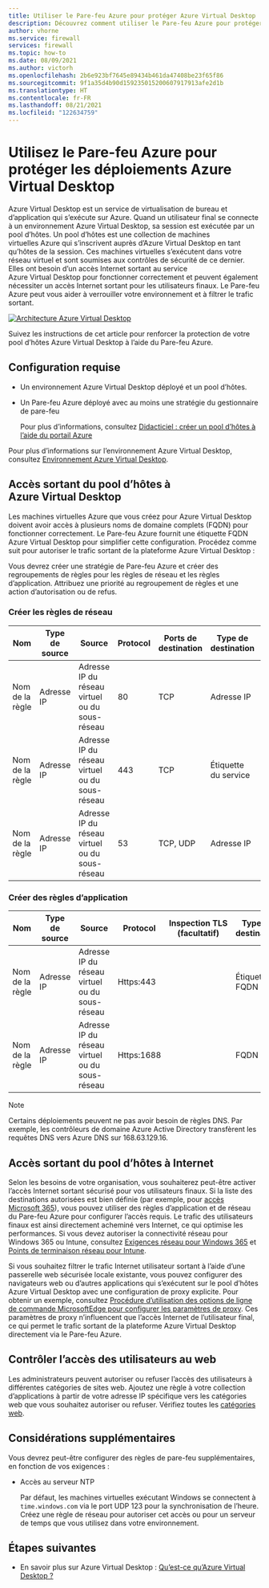 ```yaml
---
title: Utiliser le Pare-feu Azure pour protéger Azure Virtual Desktop
description: Découvrez comment utiliser le Pare-feu Azure pour protéger les déploiements d’Azure Virtual Desktop
author: vhorne
ms.service: firewall
services: firewall
ms.topic: how-to
ms.date: 08/09/2021
ms.author: victorh
ms.openlocfilehash: 2b6e923bf7645e89434b461da47408be23f65f86
ms.sourcegitcommit: 9f1a35d4b90d159235015200607917913afe2d1b
ms.translationtype: HT
ms.contentlocale: fr-FR
ms.lasthandoff: 08/21/2021
ms.locfileid: "122634759"
---
```

# <a name="use-azure-firewall-to-protect-azure-virtual-desktop-deployments"></a>Utilisez le Pare-feu Azure pour protéger les déploiements Azure Virtual Desktop

Azure Virtual Desktop est un service de virtualisation de bureau et d’application qui s’exécute sur Azure. Quand un utilisateur final se connecte à un environnement Azure Virtual Desktop, sa session est exécutée par un pool d’hôtes. Un pool d’hôtes est une collection de machines virtuelles Azure qui s’inscrivent auprès d’Azure Virtual Desktop en tant qu’hôtes de la session. Ces machines virtuelles s’exécutent dans votre réseau virtuel et sont soumises aux contrôles de sécurité de ce dernier. Elles ont besoin d’un accès Internet sortant au service Azure Virtual Desktop pour fonctionner correctement et peuvent également nécessiter un accès Internet sortant pour les utilisateurs finaux. Le Pare-feu Azure peut vous aider à verrouiller votre environnement et à filtrer le trafic sortant.

[ ![Architecture Azure Virtual Desktop](media/protect-windows-virtual-desktop/windows-virtual-desktop-architecture-diagram.png) ](media/protect-windows-virtual-desktop/windows-virtual-desktop-architecture-diagram.png#lightbox)

Suivez les instructions de cet article pour renforcer la protection de votre pool d’hôtes Azure Virtual Desktop à l’aide du Pare-feu Azure.

## <a name="prerequisites"></a>Configuration requise


 - Un environnement Azure Virtual Desktop déployé et un pool d’hôtes.
 - Un Pare-feu Azure déployé avec au moins une stratégie du gestionnaire de pare-feu 

   Pour plus d’informations, consultez [Didacticiel : créer un pool d’hôtes à l’aide du portail Azure](../virtual-desktop/create-host-pools-azure-marketplace.md)

Pour plus d’informations sur l’environnement Azure Virtual Desktop, consultez [Environnement Azure Virtual Desktop](../virtual-desktop/environment-setup.md).

## <a name="host-pool-outbound-access-to-azure-virtual-desktop"></a>Accès sortant du pool d’hôtes à Azure Virtual Desktop

Les machines virtuelles Azure que vous créez pour Azure Virtual Desktop doivent avoir accès à plusieurs noms de domaine complets (FQDN) pour fonctionner correctement. Le Pare-feu Azure fournit une étiquette FQDN Azure Virtual Desktop pour simplifier cette configuration. Procédez comme suit pour autoriser le trafic sortant de la plateforme Azure Virtual Desktop :

Vous devrez créer une stratégie de Pare-feu Azure et créer des regroupements de règles pour les règles de réseau et les règles d’application. Attribuez une priorité au regroupement de règles et une action d’autorisation ou de refus. 

### <a name="create-network-rules"></a>Créer les règles de réseau

| Nom | Type de source | Source | Protocol | Ports de destination | Type de destination | Destination 
--- | --- | --- | --- | --- | --- | ---
| Nom de la règle | Adresse IP | Adresse IP du réseau virtuel ou du sous-réseau | 80 | TCP |  Adresse IP | 169.254.169.254, 168.63.129.16
| Nom de la règle | Adresse IP | Adresse IP du réseau virtuel ou du sous-réseau | 443 | TCP | Étiquette du service | AzureCloud, WindowsVirtualDesktop
| Nom de la règle | Adresse IP | Adresse IP du réseau virtuel ou du sous-réseau | 53 | TCP, UDP | Adresse IP | *


### <a name="create-application-rules"></a>Créer des règles d’application 

| Nom | Type de source | Source | Protocol | Inspection TLS (facultatif) | Type de destination | Destination 
--- | --- | --- | --- | --- | --- | ---
| Nom de la règle | Adresse IP | Adresse IP du réseau virtuel ou du sous-réseau | Https:443 | | Étiquette FQDN | WindowsVirtualDesktop, WindowsUpdate, Windows Diagnostics, MicrosoftActiveProtectionService |
| Nom de la règle | Adresse IP | Adresse IP du réseau virtuel ou du sous-réseau | Https:1688 | | FQDN | kms.core.windows.net 

> [!NOTE]
> Certains déploiements peuvent ne pas avoir besoin de règles DNS. Par exemple, les contrôleurs de domaine Azure Active Directory transfèrent les requêtes DNS vers Azure DNS sur 168.63.129.16.

## <a name="host-pool-outbound-access-to-the-internet"></a>Accès sortant du pool d’hôtes à Internet

Selon les besoins de votre organisation, vous souhaiterez peut-être activer l’accès Internet sortant sécurisé pour vos utilisateurs finaux. Si la liste des destinations autorisées est bien définie (par exemple, pour [accès Microsoft 365](/microsoft-365/enterprise/microsoft-365-ip-web-service)), vous pouvez utiliser des règles d’application et de réseau du Pare-feu Azure pour configurer l’accès requis. Le trafic des utilisateurs finaux est ainsi directement acheminé vers Internet, ce qui optimise les performances. Si vous devez autoriser la connectivité réseau pour Windows 365 ou Intune, consultez [Exigences réseau pour Windows 365](/windows-365/requirements-network#allow-network-connectivity) et [Points de terminaison réseau pour Intune](/mem/intune/fundamentals/intune-endpoints).

Si vous souhaitez filtrer le trafic Internet utilisateur sortant à l’aide d’une passerelle web sécurisée locale existante, vous pouvez configurer des navigateurs web ou d’autres applications qui s’exécutent sur le pool d’hôtes Azure Virtual Desktop avec une configuration de proxy explicite. Pour obtenir un exemple, consultez [Procédure d’utilisation des options de ligne de commande MicrosoftEdge pour configurer les paramètres de proxy](/deployedge/edge-learnmore-cmdline-options-proxy-settings). Ces paramètres de proxy n’influencent que l’accès Internet de l’utilisateur final, ce qui permet le trafic sortant de la plateforme Azure Virtual Desktop directement via le Pare-feu Azure. 

## <a name="control-user-access-to-the-web"></a>Contrôler l’accès des utilisateurs au web

Les administrateurs peuvent autoriser ou refuser l’accès des utilisateurs à différentes catégories de sites web. Ajoutez une règle à votre collection d’applications à partir de votre adresse IP spécifique vers les catégories web que vous souhaitez autoriser ou refuser. Vérifiez toutes les [catégories web](web-categories.md). 

## <a name="additional-considerations"></a>Considérations supplémentaires

Vous devrez peut-être configurer des règles de pare-feu supplémentaires, en fonction de vos exigences :

- Accès au serveur NTP

  Par défaut, les machines virtuelles exécutant Windows se connectent à `time.windows.com` via le port UDP 123 pour la synchronisation de l’heure. Créez une règle de réseau pour autoriser cet accès ou pour un serveur de temps que vous utilisez dans votre environnement.

## <a name="next-steps"></a>Étapes suivantes

- En savoir plus sur Azure Virtual Desktop : [Qu’est-ce qu’Azure Virtual Desktop ?](../virtual-desktop/overview.md)
